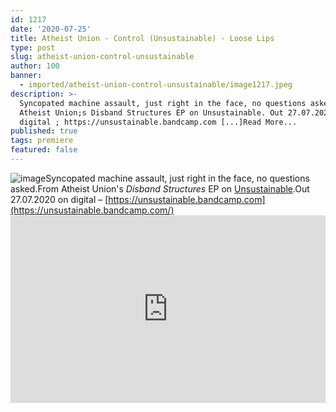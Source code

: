 ```yaml
---
id: 1217
date: '2020-07-25'
title: Atheist Union - Control (Unsustainable) - Loose Lips
type: post
slug: atheist-union-control-unsustainable
author: 100
banner:
  - imported/atheist-union-control-unsustainable/image1217.jpeg
description: >-
  Syncopated machine assault, just right in the face, no questions asked. From
  Atheist Union;s Disband Structures EP on Unsustainable. Out 27.07.2020 on
  digital ; https://unsustainable.bandcamp.com [...]Read More...
published: true
tags: premiere
featured: false
---
```

![image](../imported/atheist-union-control-unsustainable/image1217.jpeg)Syncopated machine assault, just right in the face, no questions asked.From Atheist Union's _Disband Structures_ EP on [Unsustainable](https://unsustainable.bandcamp.com).Out 27.07.2020 on digital – [](https://unsustainable.bandcamp.com/)[https://unsustainable.bandcamp.com](https://unsustainable.bandcamp.com/)<iframe width='100%' height='300' scrolling='no' frameborder='no' allow='autoplay' src='https://w.soundcloud.com/player/?url=https%3A//api.soundcloud.com/tracks/864464962&color=%23ff5500&auto_play=false&hide_related=true&show_comments=true&show_user=true&show_reposts=false&show_teaser=false'></iframe>